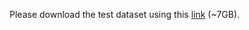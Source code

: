Please download the test dataset using this [link](https://www.dropbox.com/s/pxtr8v8zb7xhv1z/LEDEM_test.tar.gz?dl=0) (~7GB).
